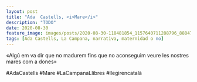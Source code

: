 ```yaml
---
layout: post
title: "Ada  Castells, <i>Mare</i>"
description: "TODO"
date: 2020-08-30
feature_image: images/posts/2020-08-30-118481854_1157640711288796_8884740730467385992_n_17880812290760990.jpg
tags: [Ada Castells, La Campana, narrativa, maternidad o no]
---
```


«Algú em va dir que no madurem fins que no aconseguim veure les nostres mares com a dones»
<!--more-->

#AdaCastells #Mare #LaCampanaLlibres #llegirencatalà


